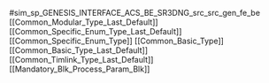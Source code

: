 #sim_sp_GENESIS_INTERFACE_ACS_BE_SR3DNG_src_src_gen_fe_be
[[Common_Modular_Type_Last_Default]]
[[Common_Specific_Enum_Type_Last_Default]]
[[Common_Specific_Enum_Type]]
[[Common_Basic_Type]]
[[Common_Basic_Type_Last_Default]]
[[Common_Timlink_Type_Last_Default]]
[[Mandatory_Blk_Process_Param_Blk]]

